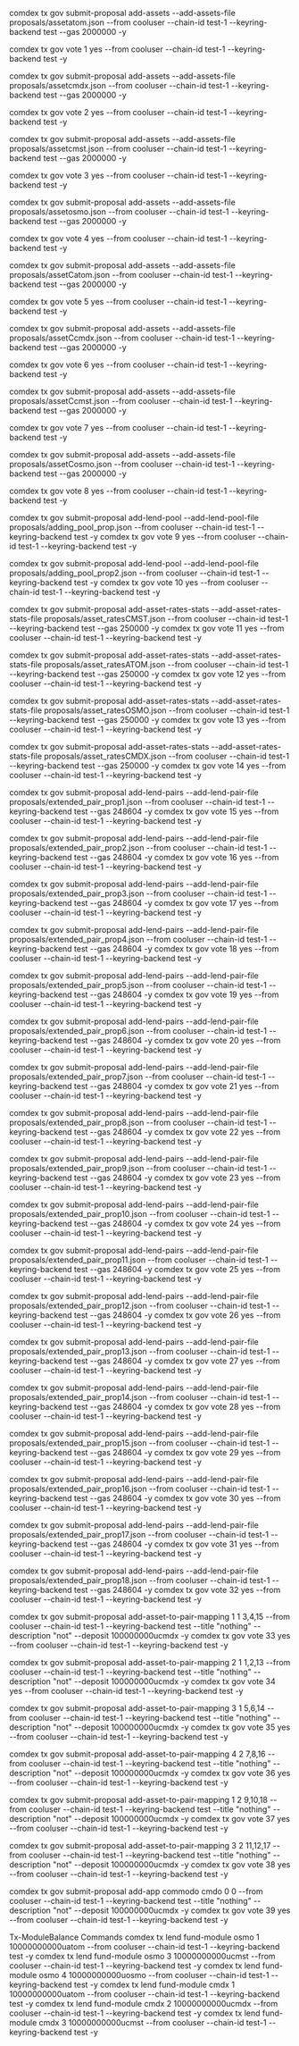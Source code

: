 comdex tx gov submit-proposal add-assets --add-assets-file proposals/assetatom.json --from cooluser --chain-id test-1 --keyring-backend test --gas 2000000 -y

comdex tx gov vote 1  yes --from cooluser --chain-id test-1 --keyring-backend test -y

comdex tx gov submit-proposal add-assets --add-assets-file proposals/assetcmdx.json --from cooluser --chain-id test-1 --keyring-backend test --gas 2000000 -y

comdex tx gov vote 2  yes --from cooluser --chain-id test-1 --keyring-backend test -y

comdex tx gov submit-proposal add-assets --add-assets-file proposals/assetcmst.json --from cooluser --chain-id test-1 --keyring-backend test --gas 2000000 -y

comdex tx gov vote 3  yes --from cooluser --chain-id test-1 --keyring-backend test -y

comdex tx gov submit-proposal add-assets --add-assets-file proposals/assetosmo.json --from cooluser --chain-id test-1 --keyring-backend test --gas 2000000 -y

comdex tx gov vote 4  yes --from cooluser --chain-id test-1 --keyring-backend test -y

comdex tx gov submit-proposal add-assets --add-assets-file proposals/assetCatom.json --from cooluser --chain-id test-1 --keyring-backend test --gas 2000000 -y

comdex tx gov vote 5  yes --from cooluser --chain-id test-1 --keyring-backend test -y

comdex tx gov submit-proposal add-assets --add-assets-file proposals/assetCcmdx.json --from cooluser --chain-id test-1 --keyring-backend test --gas 2000000 -y

comdex tx gov vote 6  yes --from cooluser --chain-id test-1 --keyring-backend test -y

comdex tx gov submit-proposal add-assets --add-assets-file proposals/assetCcmst.json --from cooluser --chain-id test-1 --keyring-backend test --gas 2000000 -y

comdex tx gov vote 7  yes --from cooluser --chain-id test-1 --keyring-backend test -y

comdex tx gov submit-proposal add-assets --add-assets-file proposals/assetCosmo.json --from cooluser --chain-id test-1 --keyring-backend test --gas 2000000 -y

comdex tx gov vote 8  yes --from cooluser --chain-id test-1 --keyring-backend test -y


comdex tx gov submit-proposal add-lend-pool --add-lend-pool-file proposals/adding_pool_prop.json --from cooluser --chain-id test-1 --keyring-backend test -y
comdex tx gov vote 9 yes --from cooluser --chain-id test-1 --keyring-backend test -y


comdex tx gov submit-proposal add-lend-pool --add-lend-pool-file proposals/adding_pool_prop2.json --from cooluser --chain-id test-1 --keyring-backend test -y
comdex tx gov vote 10 yes --from cooluser --chain-id test-1 --keyring-backend test -y


comdex tx gov submit-proposal add-asset-rates-stats --add-asset-rates-stats-file proposals/asset_ratesCMST.json --from cooluser --chain-id test-1 --keyring-backend test --gas 250000 -y
comdex tx gov vote 11 yes --from cooluser --chain-id test-1 --keyring-backend test -y

comdex tx gov submit-proposal add-asset-rates-stats --add-asset-rates-stats-file proposals/asset_ratesATOM.json --from cooluser --chain-id test-1 --keyring-backend test --gas 250000 -y
comdex tx gov vote 12 yes --from cooluser --chain-id test-1 --keyring-backend test -y

comdex tx gov submit-proposal add-asset-rates-stats --add-asset-rates-stats-file proposals/asset_ratesOSMO.json --from cooluser --chain-id test-1 --keyring-backend test --gas 250000 -y
comdex tx gov vote 13 yes --from cooluser --chain-id test-1 --keyring-backend test -y

comdex tx gov submit-proposal add-asset-rates-stats --add-asset-rates-stats-file proposals/asset_ratesCMDX.json --from cooluser --chain-id test-1 --keyring-backend test --gas 250000 -y
comdex tx gov vote 14 yes --from cooluser --chain-id test-1 --keyring-backend test -y


comdex tx gov submit-proposal add-lend-pairs --add-lend-pair-file proposals/extended_pair_prop1.json --from cooluser --chain-id test-1 --keyring-backend test --gas 248604 -y
comdex tx gov vote 15 yes --from cooluser --chain-id test-1 --keyring-backend test -y


comdex tx gov submit-proposal add-lend-pairs --add-lend-pair-file proposals/extended_pair_prop2.json --from cooluser --chain-id test-1 --keyring-backend test --gas 248604 -y
comdex tx gov vote 16 yes --from cooluser --chain-id test-1 --keyring-backend test -y

comdex tx gov submit-proposal add-lend-pairs --add-lend-pair-file proposals/extended_pair_prop3.json --from cooluser --chain-id test-1 --keyring-backend test --gas 248604 -y
comdex tx gov vote 17 yes --from cooluser --chain-id test-1 --keyring-backend test -y

comdex tx gov submit-proposal add-lend-pairs --add-lend-pair-file proposals/extended_pair_prop4.json --from cooluser --chain-id test-1 --keyring-backend test --gas 248604 -y
comdex tx gov vote 18 yes --from cooluser --chain-id test-1 --keyring-backend test -y

comdex tx gov submit-proposal add-lend-pairs --add-lend-pair-file proposals/extended_pair_prop5.json --from cooluser --chain-id test-1 --keyring-backend test --gas 248604 -y
comdex tx gov vote 19 yes --from cooluser --chain-id test-1 --keyring-backend test -y

comdex tx gov submit-proposal add-lend-pairs --add-lend-pair-file proposals/extended_pair_prop6.json --from cooluser --chain-id test-1 --keyring-backend test --gas 248604 -y
comdex tx gov vote 20 yes --from cooluser --chain-id test-1 --keyring-backend test -y

comdex tx gov submit-proposal add-lend-pairs --add-lend-pair-file proposals/extended_pair_prop7.json --from cooluser --chain-id test-1 --keyring-backend test --gas 248604 -y
comdex tx gov vote 21 yes --from cooluser --chain-id test-1 --keyring-backend test -y

comdex tx gov submit-proposal add-lend-pairs --add-lend-pair-file proposals/extended_pair_prop8.json --from cooluser --chain-id test-1 --keyring-backend test --gas 248604 -y
comdex tx gov vote 22 yes --from cooluser --chain-id test-1 --keyring-backend test -y

comdex tx gov submit-proposal add-lend-pairs --add-lend-pair-file proposals/extended_pair_prop9.json --from cooluser --chain-id test-1 --keyring-backend test --gas 248604 -y
comdex tx gov vote 23 yes --from cooluser --chain-id test-1 --keyring-backend test -y

comdex tx gov submit-proposal add-lend-pairs --add-lend-pair-file proposals/extended_pair_prop10.json --from cooluser --chain-id test-1 --keyring-backend test --gas 248604 -y
comdex tx gov vote 24 yes --from cooluser --chain-id test-1 --keyring-backend test -y

comdex tx gov submit-proposal add-lend-pairs --add-lend-pair-file proposals/extended_pair_prop11.json --from cooluser --chain-id test-1 --keyring-backend test --gas 248604 -y
comdex tx gov vote 25 yes --from cooluser --chain-id test-1 --keyring-backend test -y

comdex tx gov submit-proposal add-lend-pairs --add-lend-pair-file proposals/extended_pair_prop12.json --from cooluser --chain-id test-1 --keyring-backend test --gas 248604 -y
comdex tx gov vote 26 yes --from cooluser --chain-id test-1 --keyring-backend test -y

comdex tx gov submit-proposal add-lend-pairs --add-lend-pair-file proposals/extended_pair_prop13.json --from cooluser --chain-id test-1 --keyring-backend test --gas 248604 -y
comdex tx gov vote 27 yes --from cooluser --chain-id test-1 --keyring-backend test -y

comdex tx gov submit-proposal add-lend-pairs --add-lend-pair-file proposals/extended_pair_prop14.json --from cooluser --chain-id test-1 --keyring-backend test --gas 248604 -y
comdex tx gov vote 28 yes --from cooluser --chain-id test-1 --keyring-backend test -y

comdex tx gov submit-proposal add-lend-pairs --add-lend-pair-file proposals/extended_pair_prop15.json --from cooluser --chain-id test-1 --keyring-backend test --gas 248604 -y
comdex tx gov vote 29 yes --from cooluser --chain-id test-1 --keyring-backend test -y

comdex tx gov submit-proposal add-lend-pairs --add-lend-pair-file proposals/extended_pair_prop16.json --from cooluser --chain-id test-1 --keyring-backend test --gas 248604 -y
comdex tx gov vote 30 yes --from cooluser --chain-id test-1 --keyring-backend test -y

comdex tx gov submit-proposal add-lend-pairs --add-lend-pair-file proposals/extended_pair_prop17.json --from cooluser --chain-id test-1 --keyring-backend test --gas 248604 -y
comdex tx gov vote 31 yes --from cooluser --chain-id test-1 --keyring-backend test -y

comdex tx gov submit-proposal add-lend-pairs --add-lend-pair-file proposals/extended_pair_prop18.json --from cooluser --chain-id test-1 --keyring-backend test --gas 248604 -y
comdex tx gov vote 32 yes --from cooluser --chain-id test-1 --keyring-backend test -y


comdex tx gov submit-proposal add-asset-to-pair-mapping  1 1 3,4,15 --from cooluser --chain-id test-1 --keyring-backend test --title "nothing" --description "not" --deposit 100000000ucmdx -y
comdex tx gov vote 33 yes --from cooluser --chain-id test-1 --keyring-backend test -y


comdex tx gov submit-proposal add-asset-to-pair-mapping 2 1 1,2,13 --from cooluser --chain-id test-1 --keyring-backend test --title "nothing" --description "not" --deposit 100000000ucmdx -y
comdex tx gov vote 34 yes --from cooluser --chain-id test-1 --keyring-backend test -y


comdex tx gov submit-proposal add-asset-to-pair-mapping 3 1 5,6,14 --from cooluser --chain-id test-1 --keyring-backend test --title "nothing" --description "not" --deposit 100000000ucmdx -y
comdex tx gov vote 35 yes --from cooluser --chain-id test-1 --keyring-backend test -y


comdex tx gov submit-proposal add-asset-to-pair-mapping 4 2 7,8,16 --from cooluser --chain-id test-1 --keyring-backend test --title "nothing" --description "not" --deposit 100000000ucmdx -y
comdex tx gov vote 36 yes --from cooluser --chain-id test-1 --keyring-backend test -y


comdex tx gov submit-proposal add-asset-to-pair-mapping 1 2 9,10,18 --from cooluser --chain-id test-1 --keyring-backend test --title "nothing" --description "not" --deposit 100000000ucmdx -y
comdex tx gov vote 37 yes --from cooluser --chain-id test-1 --keyring-backend test -y


comdex tx gov submit-proposal add-asset-to-pair-mapping 3 2 11,12,17 --from cooluser --chain-id test-1 --keyring-backend test --title "nothing" --description "not" --deposit 100000000ucmdx -y
comdex tx gov vote 38 yes --from cooluser --chain-id test-1 --keyring-backend test -y

comdex tx gov submit-proposal add-app commodo cmdo 0 0 --from cooluser --chain-id test-1 --keyring-backend test --title "nothing" --description "not" --deposit 100000000ucmdx -y
comdex tx gov vote 39 yes --from cooluser --chain-id test-1 --keyring-backend test -y



Tx-ModuleBalance Commands
comdex tx lend fund-module osmo 1 10000000000uatom --from cooluser --chain-id test-1 --keyring-backend test -y 
comdex tx lend fund-module osmo 3 10000000000ucmst --from cooluser --chain-id test-1 --keyring-backend test -y
comdex tx lend fund-module osmo 4 10000000000uosmo --from cooluser --chain-id test-1 --keyring-backend test -y
comdex tx lend fund-module cmdx 1 10000000000uatom --from cooluser --chain-id test-1 --keyring-backend test -y
comdex tx lend fund-module cmdx 2 10000000000ucmdx --from cooluser --chain-id test-1 --keyring-backend test -y
comdex tx lend fund-module cmdx 3 10000000000ucmst --from cooluser --chain-id test-1 --keyring-backend test -y